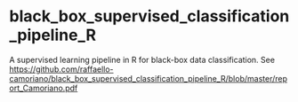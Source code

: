 # black_box_supervised_classification_pipeline_R
A supervised learning pipeline in R for black-box data classification. See https://github.com/raffaello-camoriano/black_box_supervised_classification_pipeline_R/blob/master/report_Camoriano.pdf
